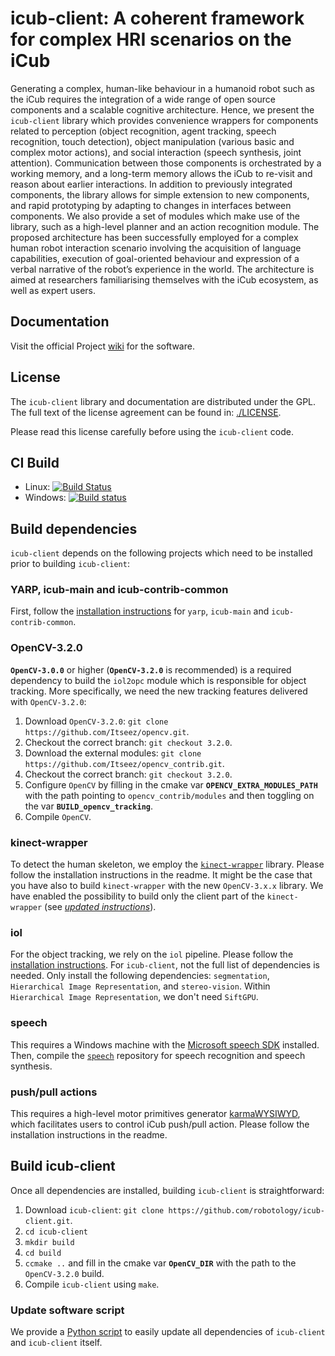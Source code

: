 icub-client: A coherent framework for complex HRI scenarios on the iCub
=======

Generating a complex, human-like behaviour in a humanoid robot such as the iCub requires the integration of a wide range of open source components and a scalable cognitive architecture. Hence, we present the `icub-client` library which provides convenience wrappers for components related to perception (object recognition, agent tracking, speech recognition, touch detection), object manipulation (various basic and complex motor actions), and social interaction (speech synthesis, joint attention). Communication between those components is orchestrated by a working memory, and a long-term memory allows the iCub to re-visit and reason about earlier interactions. In addition to previously integrated components, the library allows for simple extension to new components, and rapid prototyping by adapting to changes in interfaces between components. We also provide a set of modules which make use of the library, such as a high-level planner and an action recognition module. The proposed architecture has been successfully employed for a complex human robot interaction scenario involving the acquisition of language capabilities, execution of goal-oriented behaviour and expression of a verbal narrative of the robot’s experience in the world. The architecture is aimed at researchers familiarising themselves with the iCub ecosystem, as well as expert users.

## Documentation
Visit the official Project [wiki](http://robotology.github.com/icub-client) for the software.

## License
The `icub-client` library and documentation are distributed under the GPL.
The full text of the license agreement can be found in: [./LICENSE](https://github.com/robotology/icub-client/blob/master/LICENSE).

Please read this license carefully before using the `icub-client` code.

## CI Build
- Linux: [![Build Status](https://travis-ci.org/robotology/wysiwyd.png?branch=master)](https://travis-ci.org/robotology/wysiwyd)
- Windows: [![Build status](https://ci.appveyor.com/api/projects/status/4rckcp8suov8pcv1)](https://ci.appveyor.com/project/pattacini/wysiwyd)

## Build dependencies
`icub-client` depends on the following projects which need to be installed prior to building `icub-client`:

### YARP, icub-main and icub-contrib-common
First, follow the [installation instructions](http://wiki.icub.org/wiki/Linux:Installation_from_sources) for `yarp`, `icub-main` and `icub-contrib-common`.


### OpenCV-3.2.0
**`OpenCV-3.0.0`** or higher (**`OpenCV-3.2.0`** is recommended) is a required dependency to build the `iol2opc` module which is responsible for object tracking. More specifically, we need the new tracking features delivered with `OpenCV-3.2.0`:

1. Download `OpenCV-3.2.0`: `git clone https://github.com/Itseez/opencv.git`.
2. Checkout the correct branch: `git checkout 3.2.0`.
3. Download the external modules: `git clone https://github.com/Itseez/opencv_contrib.git`.
4. Checkout the correct branch: `git checkout 3.2.0`.
5. Configure `OpenCV` by filling in the cmake var **`OPENCV_EXTRA_MODULES_PATH`** with the path pointing to `opencv_contrib/modules` and then toggling on the var **`BUILD_opencv_tracking`**.
6. Compile `OpenCV`.

### kinect-wrapper
To detect the human skeleton, we employ the [`kinect-wrapper`](https://github.com/robotology/kinect-wrapper.git) library. Please follow the installation instructions in the readme. It might be the case that you have also to build `kinect-wrapper` with the new `OpenCV-3.x.x` library. We have enabled the possibility to build only the client part of the `kinect-wrapper` (see [*updated instructions*](https://github.com/robotology/kinect-wrapper#cmaking-the-project)).


### iol
For the object tracking, we rely on the `iol` pipeline. Please follow the [installation instructions](https://github.com/robotology/iol). For `icub-client`, not the full list of dependencies is needed. Only install the following dependencies: `segmentation`, `Hierarchical Image Representation`, and `stereo-vision`. Within `Hierarchical Image Representation`, we don't need `SiftGPU`.


### speech
This requires a Windows machine with the [Microsoft speech SDK](https://msdn.microsoft.com/en-us/library/hh361572(v=office.14).aspx) installed. Then, compile the [`speech`](https://github.com/robotology/speech) repository for speech recognition and speech synthesis.

### push/pull actions
This requires a high-level motor primitives generator [karmaWYSIWYD](https://github.com/towardthesea/karmaWysiwyd), which facilitates users to control iCub push/pull action. Please follow the installation instructions in the readme.

## Build icub-client

Once all dependencies are installed, building `icub-client` is straightforward:

1. Download `icub-client`: `git clone https://github.com/robotology/icub-client.git`.
2. `cd icub-client`
3. `mkdir build`
4. `cd build`
5. `ccmake ..` and fill in the cmake var **`OpenCV_DIR`** with the path to the `OpenCV-3.2.0` build.
6. Compile `icub-client` using `make`.

### Update software script
We provide a [Python script](https://github.com/robotology/icub-client/blob/master/update-software.py) to easily update all dependencies of `icub-client` and `icub-client` itself.
